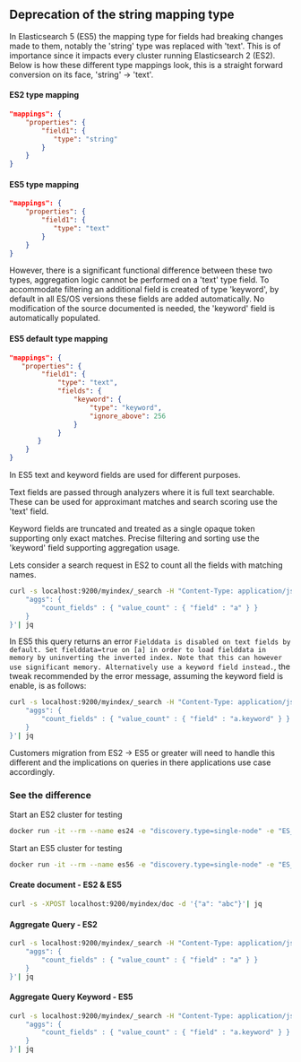 ## Deprecation of the string mapping type

In Elasticsearch 5 (ES5) the mapping type for fields had breaking changes made to them, notably the 'string' type was replaced with 'text'.  This is of importance since it impacts every cluster running Elasticsearch 2 (ES2).  Below is how these different type mappings look, this is a straight forward conversion on its face, 'string' -> 'text'.

#### ES2 type mapping
```json
"mappings": {
    "properties": {
        "field1": {
           "type": "string"
        }
    }
}
```

#### ES5 type mapping
```json
"mappings": {
    "properties": {
        "field1": {
           "type": "text"
        }
    }
}
```

However, there is a significant functional difference between these two types, aggregation logic cannot be performed on a 'text' type field.  To accommodate filtering an additional field is created of type 'keyword', by default in all ES/OS versions these fields are added automatically.  No modification of the source documented is needed, the 'keyword' field is automatically populated.

#### ES5 default type mapping
```json
"mappings": {
   "properties": {
        "field1": {
            "type": "text",
            "fields": {
                "keyword": {
                    "type": "keyword",
                    "ignore_above": 256
                }
            }
       }
    }
}
```

In ES5 text and keyword fields are used for different purposes.

Text fields are passed through analyzers where it is full text searchable. These can be used for approximant matches and search scoring use the 'text' field.

Keyword fields are truncated and treated as a single opaque token supporting only exact matches. Precise filtering and sorting use the 'keyword' field supporting aggregation usage.

Lets consider a search request in ES2 to count all the fields with matching names.

```bash
curl -s localhost:9200/myindex/_search -H "Content-Type: application/json" -d '{
    "aggs": {
        "count_fields" : { "value_count" : { "field" : "a" } }
    }
}'| jq
```

In ES5 this query returns an error `Fielddata is disabled on text fields by default. Set fielddata=true on [a] in order to load fielddata in memory by uninverting the inverted index. Note that this can however use significant memory. Alternatively use a keyword field instead.`, the tweak recommended by the error message, assuming the keyword field is enable, is as follows:

```bash
curl -s localhost:9200/myindex/_search -H "Content-Type: application/json" -d '{
    "aggs": {
        "count_fields" : { "value_count" : { "field" : "a.keyword" } }
    }
}'| jq
```

Customers migration from ES2 -> ES5 or greater will need to handle this different and the implications on queries in there applications use case accordingly.

### See the difference

Start an ES2 cluster for testing
```bash
docker run -it --rm --name es24 -e "discovery.type=single-node" -e "ES_JAVA_OPTS=-Xms512m -Xmx512m" -p 9200:9200 -p 9300:9300 elasticsearch:2.4.6
```

Start an ES5 cluster for testing
```bash
docker run -it --rm --name es56 -e "discovery.type=single-node" -e "ES_JAVA_OPTS=-Xms512m -Xmx512m" -p 9200:9200 -p 9300:9300 elasticsearch:5.6.16
```

#### Create document - ES2 & ES5
```bash
curl -s -XPOST localhost:9200/myindex/doc -d '{"a": "abc"}'| jq
```

#### Aggregate Query - ES2
```bash
curl -s localhost:9200/myindex/_search -H "Content-Type: application/json" -d '{
    "aggs": {
        "count_fields" : { "value_count" : { "field" : "a" } }
    }
}'| jq
```

#### Aggregate Query Keyword - ES5
```bash
curl -s localhost:9200/myindex/_search -H "Content-Type: application/json" -d '{
    "aggs": {
        "count_fields" : { "value_count" : { "field" : "a.keyword" } }
    }
}'| jq
```
